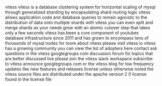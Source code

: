 vitess vitess is a database clustering system for horizontal scaling of mysql through generalized sharding by encapsulating shard routing logic vitess allows application code and database queries to remain agnostic to the distribution of data onto multiple shards with vitess you can even split and merge shards as your needs grow with an atomic cutover step that takes only a few seconds vitess has been a core component of youtubes database infrastructure since 2011 and has grown to encompass tens of thousands of mysql nodes for more about vitess please visit vitess io vitess has a growing community you can view the list of adopters here contact ask questions in the vitess googlegroups com discussion forum for topics that are better discussed live please join the vitess slack workspace subscribe to vitess announce googlegroups com or the vitess blog for low frequency updates like new features and releases license unless otherwise noted the vitess source files are distributed under the apache version 2 0 license found in the license file
